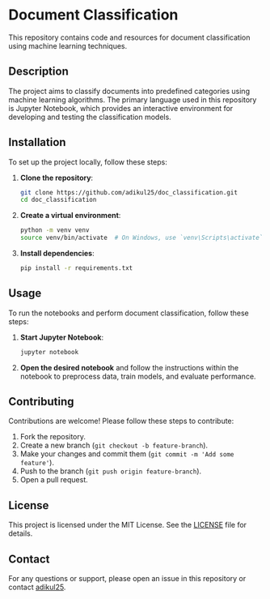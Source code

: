 # Document Classification

This repository contains code and resources for document classification using machine learning techniques.

## Description

The project aims to classify documents into predefined categories using machine learning algorithms. The primary language used in this repository is Jupyter Notebook, which provides an interactive environment for developing and testing the classification models.

## Installation

To set up the project locally, follow these steps:

1. **Clone the repository**:
    ```sh
    git clone https://github.com/adikul25/doc_classification.git
    cd doc_classification
    ```

2. **Create a virtual environment**:
    ```sh
    python -m venv venv
    source venv/bin/activate  # On Windows, use `venv\Scripts\activate`
    ```

3. **Install dependencies**:
    ```sh
    pip install -r requirements.txt
    ```

## Usage

To run the notebooks and perform document classification, follow these steps:

1. **Start Jupyter Notebook**:
    ```sh
    jupyter notebook
    ```

2. **Open the desired notebook** and follow the instructions within the notebook to preprocess data, train models, and evaluate performance.

## Contributing

Contributions are welcome! Please follow these steps to contribute:

1. Fork the repository.
2. Create a new branch (`git checkout -b feature-branch`).
3. Make your changes and commit them (`git commit -m 'Add some feature'`).
4. Push to the branch (`git push origin feature-branch`).
5. Open a pull request.

## License

This project is licensed under the MIT License. See the [LICENSE](LICENSE) file for details.

## Contact

For any questions or support, please open an issue in this repository or contact [adikul25](https://github.com/adikul25).
